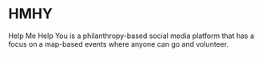 # HMHY
Help Me Help You is a philanthropy-based social media platform that has a focus on a map-based events where anyone can go and volunteer.
